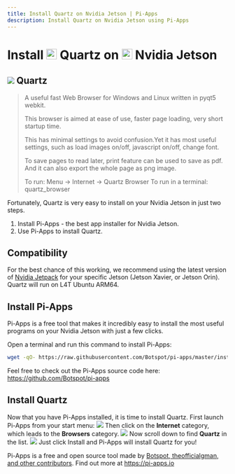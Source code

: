 ```yaml
---
title: Install Quartz on Nvidia Jetson | Pi-Apps
description: Install Quartz on Nvidia Jetson using Pi-Apps
---
```

<div class="simple-install-content content">

# Install <img src="/img/app-icons/Quartz/icon-64.png" height=24> Quartz on <img src=/img/other-icons/nvidia-icon.svg height=24> Nvidia Jetson

## <img src="/img/app-icons/Quartz/icon-64.png"> Quartz
> A useful fast Web Browser for Windows and Linux written in pyqt5 webkit.
> 
> This browser is aimed at ease of use, faster page loading, very short startup time.
> 
> This has minimal settings to avoid confusion.Yet it has most useful settings, such as load images on/off, javascript on/off, change font.
> 
> To save pages to read later, print feature can be used to save as pdf. And it can also export the whole page as png image.
> 
> To run: Menu -> Internet -> Quartz Browser
> To run in a terminal: quartz_browser

Fortunately, Quartz is very easy to install on your Nvidia Jetson in just two steps.
1. Install Pi-Apps - the best app installer for Nvidia Jetson.
2. Use Pi-Apps to install Quartz.
</div>
<div class="simple-install-content content">

## Compatibility
For the best chance of this working, we recommend using the latest version of [Nvidia Jetpack](https://developer.nvidia.com/embedded/jetpack-archive) for your specific Jetson (Jetson Xavier, or Jetson Orin).
Quartz will run on L4T Ubuntu ARM64.
</div>
<div class="simple-install-content content">

## Install Pi-Apps

Pi-Apps is a free tool that makes it incredibly easy to install the most useful programs on your Nvidia Jetson with just a few clicks.

Open a terminal and run this command to install Pi-Apps:
```bash
wget -qO- https://raw.githubusercontent.com/Botspot/pi-apps/master/install | bash
```
Feel free to check out the Pi-Apps source code here: https://github.com/Botspot/pi-apps
</div>
<div class="simple-install-content content">

## Install Quartz

Now that you have Pi-Apps installed, it is time to install Quartz.
First launch Pi-Apps from your start menu:
<img src="/img/start-menu.png">
Then click on the <b>Internet</b> category, which leads to the <b>Browsers</b> category.
<img src="/img/category-selections/Browsers.png">
Now scroll down to find <b>Quartz</b> in the list.
<img src="/img/app-icons/Quartz/app-selection.png">
Just click Install and Pi-Apps will install Quartz for you!
</div>
<div class="simple-install-content content">

Pi-Apps is a free and open source tool made by [Botspot, theofficialgman, and other contributors](/about/#contributors). Find out more at https://pi-apps.io
</div>
